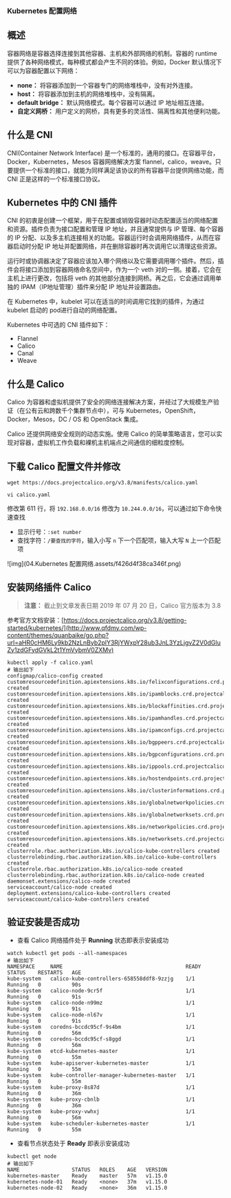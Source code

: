 ### Kubernetes 配置网络



## 概述

容器网络是容器选择连接到其他容器、主机和外部网络的机制。容器的 runtime 提供了各种网络模式，每种模式都会产生不同的体验。例如，Docker 默认情况下可以为容器配置以下网络：

- **none：** 将容器添加到一个容器专门的网络堆栈中，没有对外连接。
- **host：** 将容器添加到主机的网络堆栈中，没有隔离。
- **default bridge：** 默认网络模式。每个容器可以通过 IP 地址相互连接。
- **自定义网桥：** 用户定义的网桥，具有更多的灵活性、隔离性和其他便利功能。

## 什么是 CNI

CNI(Container Network Interface) 是一个标准的，通用的接口。在容器平台，Docker，Kubernetes，Mesos 容器网络解决方案 flannel，calico，weave。只要提供一个标准的接口，就能为同样满足该协议的所有容器平台提供网络功能，而 CNI 正是这样的一个标准接口协议。

## Kubernetes 中的 CNI 插件

CNI 的初衷是创建一个框架，用于在配置或销毁容器时动态配置适当的网络配置和资源。插件负责为接口配置和管理 IP 地址，并且通常提供与 IP 管理、每个容器的 IP 分配、以及多主机连接相关的功能。容器运行时会调用网络插件，从而在容器启动时分配 IP 地址并配置网络，并在删除容器时再次调用它以清理这些资源。

运行时或协调器决定了容器应该加入哪个网络以及它需要调用哪个插件。然后，插件会将接口添加到容器网络命名空间中，作为一个 veth 对的一侧。接着，它会在主机上进行更改，包括将 veth 的其他部分连接到网桥。再之后，它会通过调用单独的 IPAM（IP地址管理）插件来分配 IP 地址并设置路由。

在 Kubernetes 中，kubelet 可以在适当的时间调用它找到的插件，为通过 kubelet 启动的 pod进行自动的网络配置。

Kubernetes 中可选的 CNI 插件如下：

- Flannel
- Calico
- Canal
- Weave

## 什么是 Calico

Calico 为容器和虚拟机提供了安全的网络连接解决方案，并经过了大规模生产验证（在公有云和跨数千个集群节点中），可与 Kubernetes，OpenShift，Docker，Mesos，DC / OS 和 OpenStack 集成。

Calico 还提供网络安全规则的动态实施。使用 Calico 的简单策略语言，您可以实现对容器，虚拟机工作负载和裸机主机端点之间通信的细粒度控制。

## 下载 Calico 配置文件并修改

```
wget https://docs.projectcalico.org/v3.8/manifests/calico.yaml
```

```
vi calico.yaml
```

修改第 611 行，将 `192.168.0.0/16` 修改为 `10.244.0.0/16`，可以通过如下命令快速查找

- 显示行号：`:set number`
- 查找字符：`/要查找的字符`，输入小写 `n` 下一个匹配项，输入大写 `N` 上一个匹配项

![img](04.Kubernetes 配置网络.assets/f426d4f38ca346f.png)

## 安装网络插件 Calico

> **注意：** 截止到文章发表日期 2019 年 07 月 20 日，Calico 官方版本为 3.8

参考官方文档安装：[https://docs.projectcalico.org/v3.8/getting-started/kubernetes/](http://www.qfdmy.com/wp-content/themes/quanbaike/go.php?url=aHR0cHM6Ly9kb2NzLnByb2plY3RjYWxpY28ub3JnL3YzLjgvZ2V0dGluZy1zdGFydGVkL2t1YmVybmV0ZXMv)

```
kubectl apply -f calico.yaml
# 输出如下
configmap/calico-config created
customresourcedefinition.apiextensions.k8s.io/felixconfigurations.crd.projectcalico.org created
customresourcedefinition.apiextensions.k8s.io/ipamblocks.crd.projectcalico.org created
customresourcedefinition.apiextensions.k8s.io/blockaffinities.crd.projectcalico.org created
customresourcedefinition.apiextensions.k8s.io/ipamhandles.crd.projectcalico.org created
customresourcedefinition.apiextensions.k8s.io/ipamconfigs.crd.projectcalico.org created
customresourcedefinition.apiextensions.k8s.io/bgppeers.crd.projectcalico.org created
customresourcedefinition.apiextensions.k8s.io/bgpconfigurations.crd.projectcalico.org created
customresourcedefinition.apiextensions.k8s.io/ippools.crd.projectcalico.org created
customresourcedefinition.apiextensions.k8s.io/hostendpoints.crd.projectcalico.org created
customresourcedefinition.apiextensions.k8s.io/clusterinformations.crd.projectcalico.org created
customresourcedefinition.apiextensions.k8s.io/globalnetworkpolicies.crd.projectcalico.org created
customresourcedefinition.apiextensions.k8s.io/globalnetworksets.crd.projectcalico.org created
customresourcedefinition.apiextensions.k8s.io/networkpolicies.crd.projectcalico.org created
customresourcedefinition.apiextensions.k8s.io/networksets.crd.projectcalico.org created
clusterrole.rbac.authorization.k8s.io/calico-kube-controllers created
clusterrolebinding.rbac.authorization.k8s.io/calico-kube-controllers created
clusterrole.rbac.authorization.k8s.io/calico-node created
clusterrolebinding.rbac.authorization.k8s.io/calico-node created
daemonset.extensions/calico-node created
serviceaccount/calico-node created
deployment.extensions/calico-kube-controllers created
serviceaccount/calico-kube-controllers created
```

## 验证安装是否成功

- 查看 Calico 网络插件处于 **Running** 状态即表示安装成功

```
watch kubectl get pods --all-namespaces
# 输出如下
NAMESPACE     NAME                                        READY   STATUS    RESTARTS   AGE
kube-system   calico-kube-controllers-658558ddf8-9zzjg    1/1     Running   0          90s
kube-system   calico-node-9cr5f                           1/1     Running   0          91s
kube-system   calico-node-n99mz                           1/1     Running   0          91s
kube-system   calico-node-nl67v                           1/1     Running   0          91s
kube-system   coredns-bccdc95cf-9s4bm                     1/1     Running   0          56m
kube-system   coredns-bccdc95cf-s8ggd                     1/1     Running   0          56m
kube-system   etcd-kubernetes-master                      1/1     Running   0          55m
kube-system   kube-apiserver-kubernetes-master            1/1     Running   0          55m
kube-system   kube-controller-manager-kubernetes-master   1/1     Running   0          55m
kube-system   kube-proxy-8s87d                            1/1     Running   0          36m
kube-system   kube-proxy-cbnlb                            1/1     Running   0          36m
kube-system   kube-proxy-vwhxj                            1/1     Running   0          56m
kube-system   kube-scheduler-kubernetes-master            1/1     Running   0          55m
```

- 查看节点状态处于 **Ready** 即表示安装成功

```
kubectl get node
# 输出如下
NAME                 STATUS   ROLES    AGE   VERSION
kubernetes-master    Ready    master   57m   v1.15.0
kubernetes-node-01   Ready    <none>   37m   v1.15.0
kubernetes-node-02   Ready    <none>   36m   v1.15.0
```